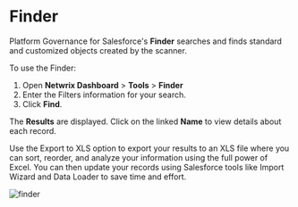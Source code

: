 # Finder

Platform Governance for Salesforce's **Finder** searches and finds standard and customized objects
created by the scanner.

To use the Finder:

1. Open **Netwrix Dashboard** > **Tools** > **Finder**
2. Enter the Filters information for your search.
3. Click **Find**.

The **Results** are displayed. Click on the linked **Name** to view details about each record.

Use the Export to XLS option to export your results to an XLS file where you can sort, reorder, and
analyze your information using the full power of Excel. You can then update your records using
Salesforce tools like Import Wizard and Data Loader to save time and effort.

![finder](/img/product_docs/platgovsalesforce/tools/finder.webp)
